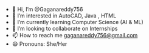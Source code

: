 - 👋 Hi, I’m @Gaganareddy756
- 👀 I’m interested in AutoCAD, Java , HTML
- 🌱 I’m currently learning Computer Science (AI & ML)
- 💞️ I’m looking to collaborate on Internships
- 📫 How to reach me gaganareddy756@gmail.com
- 😄 Pronouns: She/Her

<!---
Gaganareddy756/Gaganareddy756 is a ✨ special ✨ repository because its `README.md` (this file) appears on your GitHub profile.
You can click the Preview link to take a look at your changes.
--->
